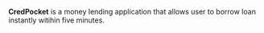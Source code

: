 **CredPocket** is a money lending application that allows user to borrow loan instantly witihin five minutes.
